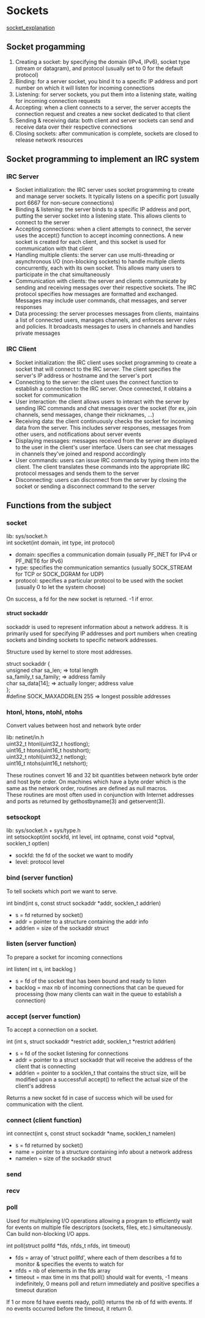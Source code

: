 # Sockets

[socket_explanation](https://docs.freebsd.org/en/books/developers-handbook/sockets/)

## Socket progamming

1. Creating a socket: by specifying the domain (IPv4, IPv6), socket type (stream or datagram), and protocol (usually set to 0 for the default protocol)
2. Binding: for a server socket, you bind it to a specific IP address and port number on which it will listen for incoming connections
3. Listening: for server sockets, you put them into a listening state, waiting for incoming connection requests
4. Accepting: when a client connects to a server, the server accepts the connection request and creates a new socket dedicated to that client
5. Sending & receiving data: both client and server sockets can send and receive data over their respective connections
6. Closing sockets: after communication is complete, sockets are closed to release network resources

## Socket programming to implement an IRC system

### IRC Server

- Socket initialization: the IRC server uses socket programming to create and manage server sockets. It typically listens on a specific port (usually port 6667 for non-secure connections)
- Binding & listening: the server binds to a specific IP address and port, putting the server socket into a listening state. This allows clients to connect to the server
- Accepting connections: when a client attempts to connect, the server uses the accept() function to accept incoming connections. A new socket is created for each client, and this socket is used for communication with that client
- Handling multiple clients: the server can use multi-threading or asynchronous I/O (non-blocking sockets) to handle multiple clients concurrently, each with its own socket. This allows many users to participate in the chat simultaneously
- Communication with clients: the server and clients communicate by sending and receiving messages over their respective sockets. The IRC protocol specifies how messages are formatted and exchanged. Messages may include user commands, chat messages, and server responses
- Data processing: the server processes messages from clients, maintains a list of connected users, manages channels, and enforces server rules and policies. It broadcasts messages to users in channels and handles private messages

### IRC Client

- Socket initialization: the IRC client uses socket programming to create a socket that will connect to the IRC server. The client specifies the server's IP address or hostname and the server's port
- Connecting to the server: the client uses the connect function to establish a connection to the IRC server. Once connected, it obtains a socket for communication
- User interaction: the client allows users to interact with the server by sending IRC commands and chat messages over the socket (for ex, join channels, send messages, change their nicknames, ...)
- Receiving data: the client continuously checks the socket for incoming data from the server. This includes server responses, messages from other users, and notifications about server events
- Displaying messages: messages received from the server are displayed to the user in the client's user interface. Users can see chat messages in channels they've joined and respond accordingly
- User commands: users can issue IRC commands by typing them into the client. The client translates these commands into the appropriate IRC protocol messages and sends them to the server
- Disconnecting: users can disconnect from the server by closing the socket or sending a disconnect command to the server

## Functions from the subject

### socket

lib: sys/socket.h  
int	socket(int domain, int type, int protocol)
- domain: specifies a communication domain (usually PF_INET for IPv4 or PF_INET6 for IPv6)
- type: specifies the communication semantics (usually SOCK_STREAM for TCP or SOCK_DGRAM for UDP)
- protocol: specifies a particular protocol to be used with the socket (usually 0 to let the system choose)

On success, a fd for the new socket is returned. -1 if error.

#### struct sockaddr

sockaddr is used to represent information about a network address. It is primarily used for specifying IP addresses and port numbers when creating sockets and binding sockets to specific network addresses.

Structure used by kernel to store most addresses.

struct sockaddr {  
	unsigned char	sa_len;	=> total length  
	sa_family_t		sa_family; => address family    
	char			sa_data[14]; => actually longer; address value  
};   
#define	SOCK_MAXADDRLEN	255	=> longest possible addresses

### htonl,  htons,  ntohl, ntohs

Convert values between host and network byte order

lib: netinet/in.h  
uint32_t htonl(uint32_t hostlong);  
uint16_t htons(uint16_t hostshort);  
uint32_t ntohl(uint32_t netlong);  
uint16_t ntohs(uint16_t netshort);  

These routines convert 16 and 32 bit quantities	between network byte order and host	byte order. On machines which have a byte order which is the same as the network order, routines are defined as null macros.  
These routines are most often used in conjunction with Internet addresses and ports as returned by gethostbyname(3) and getservent(3).

### setsockopt

lib: sys/socket.h + sys/type.h  
int	setsockopt(int sockfd, int level, int optname, const void *optval, socklen_t optlen)
- sockfd: the fd of the socket we want to modify
- level: protocol level 

### bind (server function)

To tell sockets which port we want to serve.

int bind(int s, const struct sockaddr *addr, socklen_t addrlen)  
- s = fd returned by socket()
- addr = pointer to a structure containing the addr info
- addrlen = size of the sockaddr struct

### listen (server function)

To prepare a socket for incoming connections

int listen( int s, int backlog )  
- s = fd of the socket that has been bound and ready to listen
- backlog = max nb of incoming connections that can be queued for processing (how many clients can wait in the queue to establish a connection)

### accept (server function)

To accept a connection on a socket.

int (int s, struct sockaddr *restrict addr, socklen_t *restrict addrlen)  
- s = fd of the socket listening for connections
- addr = pointer to a struct sockaddr that will receive the address of the client that is connecting
- addrlen = pointer to a socklen_t that contains the struct size, will be modified upon a successfull accept() to reflect the actual size of the client's address

Returns a new socket fd in case of success which will be used for communication with the client.

### connect (client function)

int connect(int s, const struct sockaddr *name, socklen_t namelen)  
- s = fd returned by socket()
- name = pointer to a structure containing info about a network address
- namelen = size of the sockaddr struct

### send



### recv



### poll

Used for multiplexing I/O operations allowing a program to efficiently wait for events on multiple file descriptors (sockets, files, etc.) simultaneously. Can build non-blocking I/O apps.

int poll(struct pollfd *fds, nfds_t nfds, int timeout)  
- fds = array of 'struct pollfd', where each of them describes a fd to monitor & specifies the events to watch for
- nfds = nb of elements in the fds array
- timeout = max time in ms that poll() should wait for events, -1 means indefinitely, 0 means poll and return immediately and positive specifies a timeout duration

If 1 or more fd have events ready, poll() returns the nb of fd with events. If no events occurred before the timeout, it return 0.